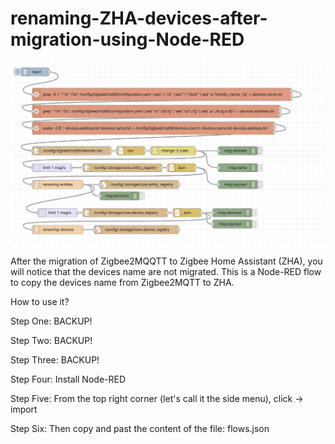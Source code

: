 # renaming-ZHA-devices-after-migration-using-Node-RED

![alt text](https://github.com/alrokayan/renaming-ZHA-devices-after-migration-using-Node-RED/raw/main/screenshot.png)

After the migration of Zigbee2MQQTT to Zigbee Home Assistant (ZHA), you will notice that the devices name are not migrated. This is a Node-RED flow to copy the devices name from Zigbee2MQTT to ZHA.

How to use it?

Step One: BACKUP!

Step Two: BACKUP!

Step Three: BACKUP!

Step Four: Install Node-RED

Step Five: From the top right corner (let's call it the side menu), click -> import

Step Six: Then copy and past the content of the file: flows.json
